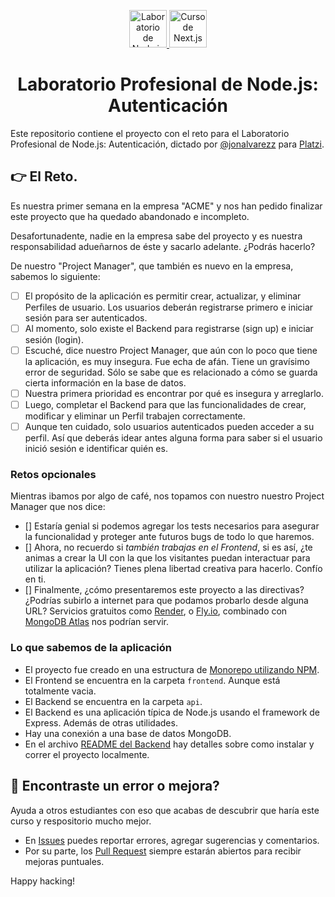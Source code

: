 <p align="center">
  <a href="https://platzi.com/cursos/platzi-lab-nodejs-auth/" target="_blank">
    <img alt="Laboratorio de Node.js Auth" src="https://static.platzi.com/media/achievements/piezas-platzi-lab-nodejs-auth-apollo-server-prisma-cms_badge-5995d28d-302e-4bdd-bd86-e49a1b.png" width="60" />
  </a>
  <a href="https://platzi.com/cursos/platzi-lab-nodejs-auth/" target="_blank">
    <img alt="Curso de Next.js con GraphQL" src="https://static.platzi.com/media/achievements/piezas-platzi-lab-nodejs-auth_badge-cbeed361-b95b-439e-a48b-ce024f85384e.png" width="60" />
  </a>
</p>
<h1 align="center">
  Laboratorio Profesional de Node.js: Autenticación
</h1>

Este repositorio contiene el proyecto con el reto para el Laboratorio Profesional de Node.js: Autenticación, dictado por [@jonalvarezz](https://twitter.com/jonalvarezz) para [Platzi](https://platzi.com).

## 👉 El Reto.

Es nuestra primer semana en la empresa "ACME" y nos han pedido finalizar este proyecto que ha quedado abandonado e incompleto.

Desafortunadente, nadie en la empresa sabe del proyecto y es nuestra responsabilidad adueñarnos de éste y sacarlo adelante. ¿Podrás hacerlo?

De nuestro "Project Manager", que también es nuevo en la empresa, sabemos lo siguiente:

- [ ] El propósito de la aplicación es permitir crear, actualizar, y eliminar Perfiles de usuario. Los usuarios deberán registrarse primero e iniciar sesión para ser autenticados.
- [ ] Al momento, solo existe el Backend para registrarse (sign up) e iniciar sesión (login).
- [ ] Escuché, dice nuestro Project Manager, que aún con lo poco que tiene la aplicación, es muy insegura. Fue echa de afán. Tiene un gravísimo error de seguridad. Sólo se sabe que es relacionado a cómo se guarda cierta información en la base de datos.
- [ ] Nuestra primera prioridad es encontrar por qué es insegura y arreglarlo.
- [ ] Luego, completar el Backend para que las funcionalidades de crear, modificar y eliminar un Perfil trabajen correctamente.
- [ ] Aunque ten cuidado, solo usuarios autenticados pueden acceder a su perfil. Así que deberás idear antes alguna forma para saber si el usuario inició sesión e identificar quién es.

### Retos opcionales

Mientras ibamos por algo de café, nos topamos con nuestro nuestro Project Manager que nos dice:

- [] Estaría genial si podemos agregar los tests necesarios para asegurar la funcionalidad y proteger ante futuros bugs de todo lo que haremos.
- [] Ahora, no recuerdo si _también trabajas en el Frontend_, si es así, ¿te animas a crear la UI con la que los visitantes puedan interactuar para utilizar la aplicación? Tienes plena libertad creativa para hacerlo. Confío en ti.
- [] Finalmente, ¿cómo presentaremos este proyecto a las directivas? ¿Podrías subirlo a internet para que podamos probarlo desde alguna URL? Servicios gratuitos como [Render](https://render.com), o [Fly.io](https://fly.io), combinado con [MongoDB Atlas](https://www.mongodb.com/pricing) nos podrían servir.

### Lo que sabemos de la aplicación

- El proyecto fue creado en una estructura de [Monorepo utilizando NPM](https://docs.npmjs.com/cli/v7/using-npm/workspaces).
- El Frontend se encuentra en la carpeta `frontend`. Aunque está totalmente vacia.
- El Backend se encuentra en la carpeta `api`.
- El Backend es una aplicación típica de Node.js usando el framework de Express. Además de otras utilidades.
- Hay una conexión a una base de datos MongoDB.
- En el archivo [README del Backend](https://github.com/jonalvarezz/platzi-lab-nodejs-auth/tree/challenge/api) hay detalles sobre como instalar y correr el proyecto localmente.

## 🐞 Encontraste un error o mejora?

Ayuda a otros estudiantes con eso que acabas de descubrir que haría este curso y respositorio mucho mejor.

- En [Issues](https://github.com/jonalvarezz/platzi-lab-nodejs-auth/issues/new) puedes reportar errores, agregar sugerencias y comentarios.
- Por su parte, los [Pull Request](https://github.com/jonalvarezz/platzi-lab-nodejs-auth/pulls) siempre estarán abiertos para recibir mejoras puntuales.

Happy hacking!
